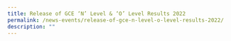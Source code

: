 ```yaml
---
title: Release of GCE ‘N’ Level & ‘O’ Level Results 2022
permalink: /news-events/release-of-gce-n-level-o-level-results-2022/
description: ""
---
```

